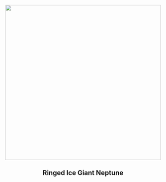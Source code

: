 
<p align="center"><img src="https://apod.nasa.gov/apod/image/2409/NeptuneTriton_webb1059.png" width="500" height="500"></p>
<h2 align="center"> Ringed Ice Giant Neptune </h2>
